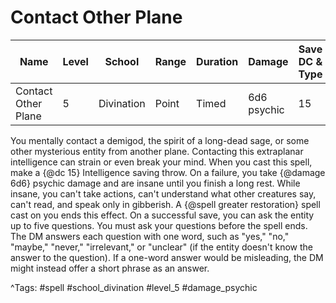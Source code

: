 # Contact Other Plane

| Name | Level | School | Range | Duration | Damage | Save DC & Type |
|------|-------|--------|-------|----------|--------|----------------|
| Contact Other Plane | 5 | Divination | Point | Timed | 6d6 psychic | 15 |

You mentally contact a demigod, the spirit of a long-dead sage, or some other mysterious entity from another plane. Contacting this extraplanar intelligence can strain or even break your mind. When you cast this spell, make a {@dc 15} Intelligence saving throw. On a failure, you take {@damage 6d6} psychic damage and are insane until you finish a long rest. While insane, you can't take actions, can't understand what other creatures say, can't read, and speak only in gibberish. A {@spell greater restoration} spell cast on you ends this effect. On a successful save, you can ask the entity up to five questions. You must ask your questions before the spell ends. The DM answers each question with one word, such as "yes," "no," "maybe," "never," "irrelevant," or "unclear" (if the entity doesn't know the answer to the question). If a one-word answer would be misleading, the DM might instead offer a short phrase as an answer.

^Tags: #spell #school_divination #level_5 #damage_psychic